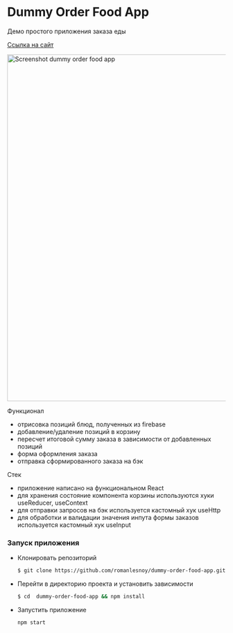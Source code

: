 # Dummy Order Food App

Демо простого приложения заказа еды

[Ссылка на сайт](dummy-order-food-app.netlify.app)

<img width="800" alt="Screenshot dummy order food app" src="https://user-images.githubusercontent.com/69040854/165381497-d1471e3d-3d30-4729-aa6d-1105b9a35753.png">

Функционал
- отрисовка позиций блюд, полученных из firebase
- добавление/удаление позиций в корзину
- пересчет итоговой сумму заказа в зависимости от добавленных позиций
- форма оформления заказа
- отправка сформированного заказа на бэк

Стек
- приложение написано на функциональном React
- для хранения состояние компонента корзины используются хуки useReducer, useContext
- для отправки запросов на бэк используется кастомный хук useHttp
- для обработки и валидации значения инпута формы заказов используется кастомный хук useInput

### Запуск приложения

- Клонировать репозиторий
    ```bash
    $ git clone https://github.com/romanlesnoy/dummy-order-food-app.git
    ```
- Перейти в директорию проекта и установить зависимости
    ```bash
    $ cd  dummy-order-food-app && npm install
    ```
- Запустить приложение
    ```bash
    npm start
    ```